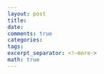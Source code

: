```yaml
---
layout: post
title: 
date: 
comments: true
categories: 
tags: 
excerpt_separator: <!—more->
math: true
---
```

